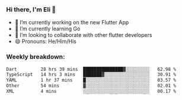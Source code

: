 ### Hi there, I'm Eli 👋
- 🔭 I’m currently working on the new Flutter App
- 🌱 I’m currently learning Go
- 🦄 I’m looking to collaborate with other flutter developers
- 😄 Pronouns: He/Him/His

### Weekly breakdown:
<!--START_SECTION:waka-->

```txt
Dart         28 hrs 39 mins  ███████████████▓░░░░░░░░░   62.98 %
TypeScript   14 hrs 3 mins   ███████▓░░░░░░░░░░░░░░░░░   30.91 %
YAML         1 hr 37 mins    █░░░░░░░░░░░░░░░░░░░░░░░░   03.57 %
Other        54 mins         ▓░░░░░░░░░░░░░░░░░░░░░░░░   02.01 %
XML          4 mins          ░░░░░░░░░░░░░░░░░░░░░░░░░   00.17 %
```

<!--END_SECTION:waka-->
